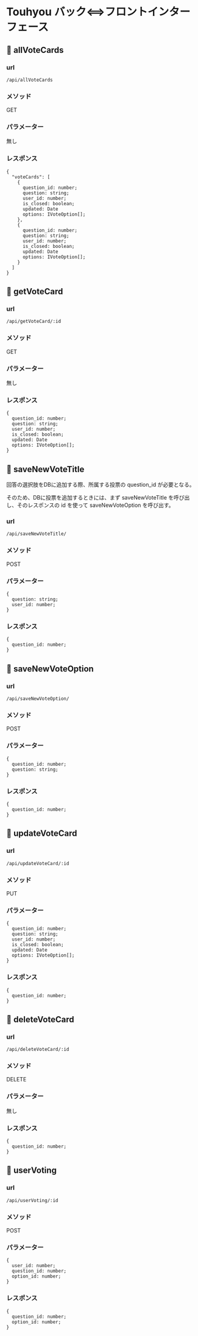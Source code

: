 # Touhyou バック<==>フロントインターフェース

## 🔶 allVoteCards

### url
```
/api/allVoteCards
```

### メソッド
GET

### パラメーター
無し

### レスポンス
```
{
  "voteCards": [
    {
      question_id: number;
      question: string;
      user_id: number;
      is_closed: boolean;
      updated: Date
      options: IVoteOption[];
    },
    {
      question_id: number;
      question: string;
      user_id: number;
      is_closed: boolean;
      updated: Date
      options: IVoteOption[];
    }
  ]
}
```

## 🔶 getVoteCard

### url
```
/api/getVoteCard/:id
```

### メソッド
GET

### パラメーター
無し

### レスポンス
```
{
  question_id: number;
  question: string;
  user_id: number;
  is_closed: boolean;
  updated: Date
  options: IVoteOption[];
}
```

## 🔶 saveNewVoteTitle
回答の選択肢をDBに追加する際、所属する投票の question_id が必要となる。

そのため、DBに投票を追加するときには、まず saveNewVoteTitle を呼び出し、そのレスポンスの id を使って saveNewVoteOption を呼び出す。

### url
```
/api/saveNewVoteTitle/
```

### メソッド
POST

### パラメーター
```
{
  question: string;
  user_id: number;
}
```

### レスポンス
```
{
  question_id: number;
}
```

## 🔶 saveNewVoteOption

### url
```
/api/saveNewVoteOption/
```

### メソッド
POST

### パラメーター
```
{
  question_id: number;
  question: string;
}
```

### レスポンス
```
{
  question_id: number;
}
```

## 🔶 updateVoteCard

### url
```
/api/updateVoteCard/:id
```

### メソッド
PUT

### パラメーター
```
{
  question_id: number;
  question: string;
  user_id: number;
  is_closed: boolean;
  updated: Date
  options: IVoteOption[];
}
```

### レスポンス
```
{
  question_id: number;
}
```

## 🔶 deleteVoteCard

### url
```
/api/deleteVoteCard/:id
```

### メソッド
DELETE

### パラメーター
無し

### レスポンス
```
{
  question_id: number;
}
```

## 🔶 userVoting

### url
```
/api/userVoting/:id
```

### メソッド
POST

### パラメーター
```
{
  user_id: number;
  question_id: number;
  option_id: number;
}
```

### レスポンス
```
{
  question_id: number;
  option_id: number;
}
```